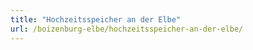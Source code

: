 ```yaml
---
title: "Hochzeitsspeicher an der Elbe"
url: /boizenburg-elbe/hochzeitsspeicher-an-der-elbe/
---
```

